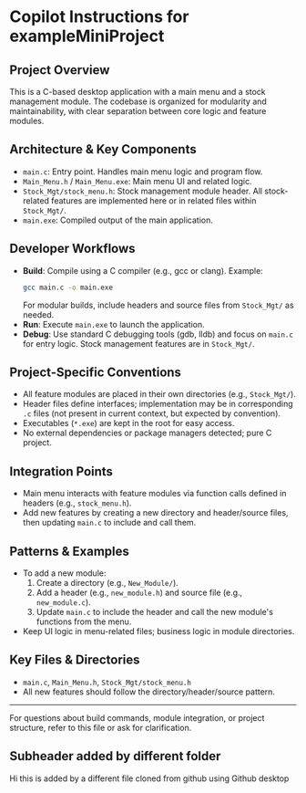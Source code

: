 # Copilot Instructions for exampleMiniProject

## Project Overview
This is a C-based desktop application with a main menu and a stock management module. The codebase is organized for modularity and maintainability, with clear separation between core logic and feature modules.

## Architecture & Key Components
- `main.c`: Entry point. Handles main menu logic and program flow.
- `Main_Menu.h` / `Main_Menu.exe`: Main menu UI and related logic.
- `Stock_Mgt/stock_menu.h`: Stock management module header. All stock-related features are implemented here or in related files within `Stock_Mgt/`.
- `main.exe`: Compiled output of the main application.

## Developer Workflows
- **Build**: Compile using a C compiler (e.g., gcc or clang). Example:
  ```sh
  gcc main.c -o main.exe
  ```
  For modular builds, include headers and source files from `Stock_Mgt/` as needed.
- **Run**: Execute `main.exe` to launch the application.
- **Debug**: Use standard C debugging tools (gdb, lldb) and focus on `main.c` for entry logic. Stock management features are in `Stock_Mgt/`.

## Project-Specific Conventions
- All feature modules are placed in their own directories (e.g., `Stock_Mgt/`).
- Header files define interfaces; implementation may be in corresponding `.c` files (not present in current context, but expected by convention).
- Executables (`*.exe`) are kept in the root for easy access.
- No external dependencies or package managers detected; pure C project.

## Integration Points
- Main menu interacts with feature modules via function calls defined in headers (e.g., `stock_menu.h`).
- Add new features by creating a new directory and header/source files, then updating `main.c` to include and call them.

## Patterns & Examples
- To add a new module:
  1. Create a directory (e.g., `New_Module/`).
  2. Add a header (e.g., `new_module.h`) and source file (e.g., `new_module.c`).
  3. Update `main.c` to include the header and call the new module's functions from the menu.
- Keep UI logic in menu-related files; business logic in module directories.

## Key Files & Directories
- `main.c`, `Main_Menu.h`, `Stock_Mgt/stock_menu.h`
- All new features should follow the directory/header/source pattern.

---

For questions about build commands, module integration, or project structure, refer to this file or ask for clarification.


## Subheader added by different folder
Hi this is added by a different file cloned from github using Github desktop 